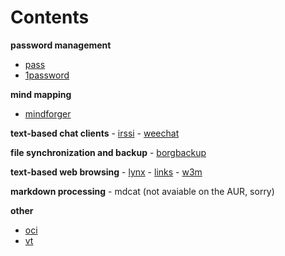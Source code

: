 # Contents

**password management**
   - [pass](https://wiki.archlinux.org/title/Pass)
   - [1password](https://aur.archlinux.org/packages/1password-cli)

**mind mapping**
   - [mindforger](https://aur.archlinux.org/packages/mindforger)

**text-based chat clients**
    - [irssi](https://aur.archlinux.org/packages/irssi-git)
    - [weechat](https://aur.archlinux.org/packages?O=0&SeB=nd&K=weechat&outdated=&SB=p&SO=d&PP=50&submit=Go)

**file synchronization and backup**
    - [borgbackup](https://aur.archlinux.org/packages/vorta)

**text-based web browsing**
    - [lynx](https://aur.archlinux.org/packages/lynx-current)
    - [links](https://aur.archlinux.org/packages/links-g)
    - [w3m](https://aur.archlinux.org/packages?O=0&SeB=nd&K=w3m&outdated=&SB=p&SO=d&PP=50&submit=Go)

**markdown processing**
    - mdcat (not avaiable on the AUR, sorry)

**other**
- [oci](https://aur.archlinux.org/packages/oci-cli)
- [vt](https://aur.archlinux.org/packages/vt-cli)
